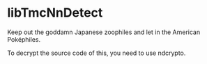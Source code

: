 # libTmcNnDetect
Keep out the goddamn Japanese zoophiles and let in the American Poképhiles.  

To decrypt the source code of this, you need to use ndcrypto.  
